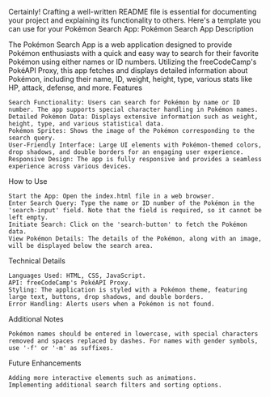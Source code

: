 Certainly! Crafting a well-written README file is essential for documenting your project and explaining its functionality to others. Here's a template you can use for your Pokémon Search App:
Pokémon Search App
Description

The Pokémon Search App is a web application designed to provide Pokémon enthusiasts with a quick and easy way to search for their favorite Pokémon using either names or ID numbers. Utilizing the freeCodeCamp's PokéAPI Proxy, this app fetches and displays detailed information about Pokémon, including their name, ID, weight, height, type, various stats like HP, attack, defense, and more.
Features

    Search Functionality: Users can search for Pokémon by name or ID number. The app supports special character handling in Pokémon names.
    Detailed Pokémon Data: Displays extensive information such as weight, height, type, and various statistical data.
    Pokémon Sprites: Shows the image of the Pokémon corresponding to the search query.
    User-Friendly Interface: Large UI elements with Pokémon-themed colors, drop shadows, and double borders for an engaging user experience.
    Responsive Design: The app is fully responsive and provides a seamless experience across various devices.

How to Use

    Start the App: Open the index.html file in a web browser.
    Enter Search Query: Type the name or ID number of the Pokémon in the 'search-input' field. Note that the field is required, so it cannot be left empty.
    Initiate Search: Click on the 'search-button' to fetch the Pokémon data.
    View Pokémon Details: The details of the Pokémon, along with an image, will be displayed below the search area.

Technical Details

    Languages Used: HTML, CSS, JavaScript.
    API: freeCodeCamp's PokéAPI Proxy.
    Styling: The application is styled with a Pokémon theme, featuring large text, buttons, drop shadows, and double borders.
    Error Handling: Alerts users when a Pokémon is not found.

Additional Notes

    Pokémon names should be entered in lowercase, with special characters removed and spaces replaced by dashes. For names with gender symbols, use '-f' or '-m' as suffixes.

Future Enhancements

    Adding more interactive elements such as animations.
    Implementing additional search filters and sorting options.
 
